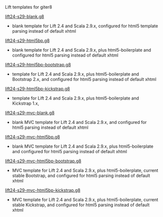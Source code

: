 Lift templates for giter8

[lift24-s29-blank.g8][1]

- blank template for Lift 2.4 and Scala 2.9.x, configured for html5 template parsing instead of default xhtml

[lift24-s29-html5bp.g8][2]

- blank template for Lift 2.4 and Scala 2.9.x, plus html5-boilerplate and configured for html5 parsing instead of default xhtml

[lift24-s29-html5bp-bootstrap.g8][3]

- template for Lift 2.4 and Scala 2.9.x, plus html5-boilerplate and Bootstrap 2.x, and configured for html5 parsing instead of default xhtml

[lift24-s29-html5bp-kickstrap.g8][4]

- template for Lift 2.4 and Scala 2.9.x, plus html5-boilerplate and Kickstrap 1.x,

[lift24-s29-mvc-blank.g8][5]

- blank MVC template for Lift 2.4 and Scala 2.9.x, and configured for html5 parsing instead of default xhtml

[lift24-s29-mvc-html5bp.g8][6]

- blank MVC template for Lift 2.4 and Scala 2.9.x, plus html5-boilerplate and configured for html5 parsing instead of default xhtml

[lift24-s29-mvc-html5bp-bootstrap.g8][7]

- MVC template for Lift 2.4 and Scala 2.9.x, plus html5-boilerplate, current stable Bootstrap, and configured for html5 parsing instead of default xhtml

[lift24-s29-mvc-html5bp-kickstrap.g8][8]

- MVC template for Lift 2.4 and Scala 2.9.x, plus html5-boilerplate, current stable Kickstrap, and configured for html5 parsing instead of default xhtml

[1]: http://github.com/lift-stack/lift24-s29-blank.g8
[2]: http://github.com/lift-stack/lift24-s29-html5bp.g8
[3]: http://github.com/lift-stack/lift24-s29-html5bp-bootstrap.g8
[4]: http://github.com/lift-stack/lift24-s29-html5bp-kickstrap.g8
[5]: http://github.com/lift-stack/lift24-s29-mvc-blank.g8
[6]: http://github.com/lift-stack/lift24-s29-mvc-html5bp.g8
[7]: http://github.com/lift-stack/lift24-s29-mvc-html5bp-bootstrap.g8
[8]: http://github.com/lift-stack/lift24-s29-mvc-html5bp-kickstrap.g8
